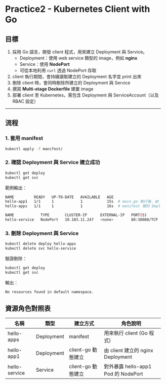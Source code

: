# Practice2 - Kubernetes Client with Go

## 目標
1. 採用 Go 語言，開發 client 程式，用來建立 Deployment 與 Service。
   - Deployment：使用 web service 類型的 image，例如 **nginx**
   - Service：使用 **NodePort**
   - 可從本地利用 `curl` 透過 NodePort 存取
2. client 執行期間，會持續讀取建立的 Deployment 名字並 print 出來
3. 刪除 client 時，會同時刪除所建立的 Deployment 與 Service
4. 撰寫 **Multi-stage Dockerfile** 建置 image
5. 部署 client 至 Kubernetes，需包含 Deployment 與 ServiceAccount（以及 RBAC 設定）

---

## 流程

### 1. 套用 manifest
```bash
kubectl apply -f manifest/
```
### 2. 確認 Deployment 與 Service 建立成功
```bash
kubectl get deploy
kubectl get svc
```
範例輸出：
```bash
NAME         READY   UP-TO-DATE   AVAILABLE   AGE
hello-app1   1/1     1            1           15s  # main.go 執行後，由 client-go 程式動態建立的 Deployment
hello-apps   1/1     1            1           16s  # manifest 裡的 Deployment，用來跑 client (image 裡有 main.go)

NAME            TYPE       CLUSTER-IP      EXTERNAL-IP   PORT(S)        AGE
hello-service   NodePort   10.103.11.247   <none>        80:30080/TCP   8s # main.go 執行後，由 client-go 程式動態建立的 Service
```
### 3. 刪除 Deployment 與 Service
```bash
kubectl delete deploy hello-apps
kubectl delete svc hello-service
```
驗證刪除：
```bash
kubectl get deploy
kubectl get svc
```
輸出：
```bash
No resources found in default namespace.
```

## 資源角色對照表

| 名稱           | 類型       | 建立方式        | 角色說明               |
| ------------- | ---------- | -------------- | ------------------------------ |
| hello-apps    | Deployment | manifest       | 用來執行 client (Go 程式)            |
| hello-app1    | Deployment | client-go 動態建立 | 由 client 建立的 nginx Deployment  |
| hello-service | Service    | client-go 動態建立 | 對外暴露 hello-app1 Pod 的 NodePort |
